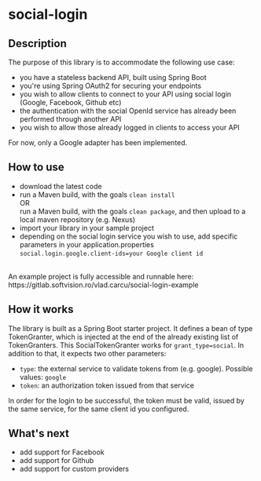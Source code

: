 # social-login
## Description
The purpose of this library is to accommodate the following use case:
- you have a stateless backend API, built using Spring Boot
- you're using Spring OAuth2 for securing your endpoints
- you wish to allow clients to connect to your API using social login (Google, Facebook, Github etc)
- the authentication with the social OpenId service has already been performed through another API
- you wish to allow those already logged in clients to access your API

For now, only a Google adapter has been implemented.

## How to use
- download the latest code
- run a Maven build, with the goals <code>clean install</code><br>
OR<br>
run a Maven build, with the goals <code>clean package</code>, and then upload to a local maven repository (e.g. Nexus)
- import your library in your sample project
- depending on the social login service you wish to use, add specific parameters in your application.properties<br>
<code>social.login.google.client-ids=your Google client id</code>
<br>
An example project is fully accessible and runnable here: https://gitlab.softvision.ro/vlad.carcu/social-login-example

## How it works
The library is built as a Spring Boot starter project.
It defines a bean of type TokenGranter, which is injected at the end of the already existing list of TokenGranters.
This SocialTokenGranter works for <code>grant_type=social</code>. In addition to that, it expects two other parameters:
- <code>type</code>: the external service to validate tokens from (e.g. google). Possible values: <code>google</code>
- <code>token</code>: an authorization token issued from that service

In order for the login to be successful, the token must be valid, issued by the same service, for the same client id you configured. 

## What's next
- add support for Facebook 
- add support for Github
- add support for custom providers